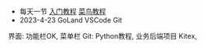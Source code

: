 * 每天一节
[入门教程](https://www.zhihu.com/question/466080367/answer/2304713833)
[菜鸟教程](https://www.runoob.com/go/go-tutorial.html)
* 2023-4-23
GoLand
VSCode
Git

界面: 功能栏OK, 菜单栏
Git: 
Python教程, 业务后端项目
Kitex, 